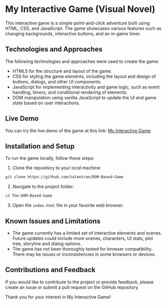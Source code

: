 # My Interactive Game (Visual Novel)

This interactive game is a simple point-and-click adventure built using HTML, CSS, and JavaScript. The game showcases various features such as changing backgrounds, interactive buttons, and an in-game timer.

## Technologies and Approaches

The following technologies and approaches were used to create the game:

- HTML5 for the structure and layout of the game.
- CSS for styling the game elements, including the layout and design of buttons, dialogs, and other UI components.
- JavaScript for implementing interactivity and game logic, such as event handling, timers, and conditional rendering of elements.
- DOM manipulation using vanilla JavaScript to update the UI and game state based on user interactions.

## Live Demo

You can try the live demo of the game at this link: [My Interactive Game](https://your-website-link.com)

## Installation and Setup

To run the game locally, follow these steps:

1. Clone the repository to your local machine:

```bash
git clone https://github.com/talentran/DOM-Based-Game
```

2. Navigate to the project folder:

```bash
cd The-DOM-Based-Game
```

3. Open the `index.html` file in your favorite web browser.

## Known Issues and Limitations

- The game currently has a limited set of interactive elements and scenes. Future updates could include more scenes, characters, UI stats, plot tree, storyline and dialog options.
- The game has not been thoroughly tested for browser compatibility. There may be issues or inconsistencies in some browsers or devices.

## Contributions and Feedback

If you would like to contribute to the project or provide feedback, please create an issue or submit a pull request on the GitHub repository.

Thank you for your interest in My Interactive Game!
